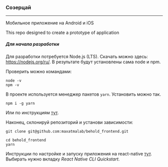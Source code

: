 ### Созерцай
___

Мобильное приложение на Android и iOS

This repo designed to create a prototype of application

##### Для начала разработки
Для разработки потребуется Node.js (LTS).
Скачать можно здесь: https://nodejs.org/ru/. В результате будут установлены сама node и npm.

Проверить можно командами:

    node -v
    npm -v
    

В проекте используется менеджер пакетов `yarn`. Установить можно так.

    npm i -g yarn
  
Или по инструкциям [тут](https://yarnpkg.com/en/docs/install).

Наконец, склонируй репозиторий и установи зависимости:

    git clone git@github.com:maxatmalab/behold_frontend.git
    
    cd behold_frontend
    yarn
    
Инструкции по настройке и запуску приложения на react-native [тут](https://facebook.github.io/react-native/docs/getting-started).
Выбирать нужно вкладку *React Native CLI Quickstart*.